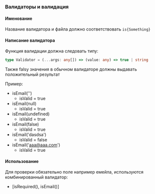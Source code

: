 ### Валидаторы и валидация
#### Именование
Название валидатора и файла должно соответствовать `is{Something}`

#### Написание валидатора
Функция валидации должна следовать типу:

```typescript
type Validator = (...args: any[]) => (value: any) => true | string
```

Также falsy значения в обычном валидаторе должны выдавать положительный результат

Пример:

* isEmail('')
  * isValid = true
* isEmail(null)
  * isValid = true
* isEmail(undefined)
  * isValid = true
* isEmail(false)
  * isValid = true
* isEmail('dasdsa')
  * isValid = false
* isEmail('aaa@aaa.com')
    * isValid = true


#### Использование
Для проверки обязательно поле например емейла, используются комбинированный валидатор:
* [isRequired(), isEmail()]

